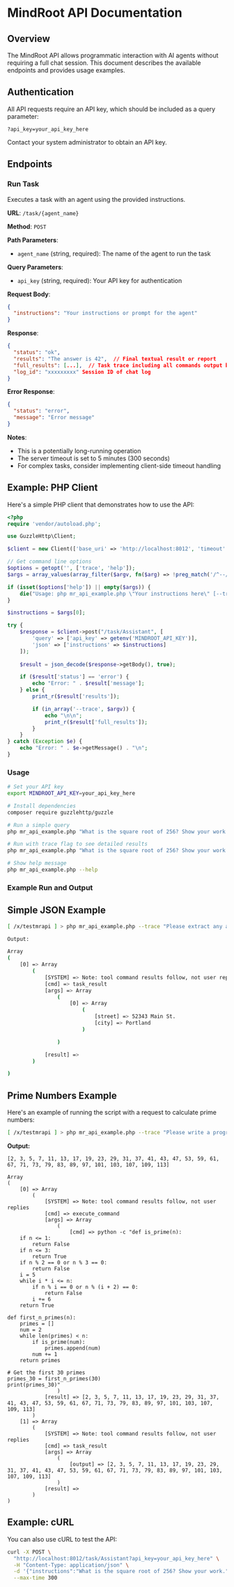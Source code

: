 # MindRoot API Documentation

## Overview

The MindRoot API allows programmatic interaction with AI agents without requiring a full chat session. This document describes the available endpoints and provides usage examples.

## Authentication

All API requests require an API key, which should be included as a query parameter:

```
?api_key=your_api_key_here
```

Contact your system administrator to obtain an API key.

## Endpoints

### Run Task

Executes a task with an agent using the provided instructions.

**URL**: `/task/{agent_name}`

**Method**: `POST`

**Path Parameters**:
- `agent_name` (string, required): The name of the agent to run the task

**Query Parameters**:
- `api_key` (string, required): Your API key for authentication

**Request Body**:
```json
{
  "instructions": "Your instructions or prompt for the agent"
}
```
**Response**:
```json
{
  "status": "ok",
  "results": "The answer is 42",  // Final textual result or report
  "full_results": [...],  // Task trace including all commands output by the agent during the task
  "log_id": "xxxxxxxxx" Session ID of chat log
}
```

**Error Response**:
```json
{
  "status": "error",
  "message": "Error message"
}
```

**Notes**:
- This is a potentially long-running operation
- The server timeout is set to 5 minutes (300 seconds)
- For complex tasks, consider implementing client-side timeout handling

## Example: PHP Client

Here's a simple PHP client that demonstrates how to use the API:

```php
<?php
require 'vendor/autoload.php';

use GuzzleHttp\Client;

$client = new Client(['base_uri' => 'http://localhost:8012', 'timeout' => 300]);

// Get command line options
$options = getopt('', ['trace', 'help']);
$args = array_values(array_filter($argv, fn($arg) => !preg_match('/^--/', $arg) && $arg !== $argv[0]));

if (isset($options['help']) || empty($args)) {
    die("Usage: php mr_api_example.php \"Your instructions here\" [--trace] [--help]\n");
}

$instructions = $args[0];

try {
    $response = $client->post("/task/Assistant", [
        'query' => ['api_key' => getenv('MINDROOT_API_KEY')],
        'json' => ['instructions' => $instructions]
    ]);
    
    $result = json_decode($response->getBody(), true);

    if ($result['status'] == 'error') {
        echo "Error: " . $result['message'];
    } else {
        print_r($result['results']); 

        if (in_array('--trace', $argv)) {
            echo "\n\n";
            print_r($result['full_results']);
        }
    }
} catch (Exception $e) {
    echo "Error: " . $e->getMessage() . "\n";
}
```

### Usage

```bash
# Set your API key
export MINDROOT_API_KEY=your_api_key_here

# Install dependencies
composer require guzzlehttp/guzzle

# Run a simple query
php mr_api_example.php "What is the square root of 256? Show your work."

# Run with trace flag to see detailed results
php mr_api_example.php "What is the square root of 256? Show your work." --trace

# Show help message
php mr_api_example.php --help
```

### Example Run and Output

## Simple JSON Example

```bash
[ /x/testmrapi ] > php mr_api_example.php --trace "Please extract any addresses in the following text into JSON format:  Hello, my name is John and I live at 52343 Main St. in Portland."

Output:

Array
(
    [0] => Array
        (
            [SYSTEM] => Note: tool command results follow, not user replies
            [cmd] => task_result
            [args] => Array
                (
                    [0] => Array
                        (
                            [street] => 52343 Main St.
                            [city] => Portland
                        )

                )

            [result] => 
        )

)
```

## Prime Numbers Example

Here's an example of running the script with a request to calculate prime numbers:

```bash
[ /x/testmrapi ] > php mr_api_example.php --trace "Please write a program to calculate the first 30 primes and give me just the program output."
```

**Output:**
```
[2, 3, 5, 7, 11, 13, 17, 19, 23, 29, 31, 37, 41, 43, 47, 53, 59, 61, 67, 71, 73, 79, 83, 89, 97, 101, 103, 107, 109, 113]

Array
(
    [0] => Array
        (
            [SYSTEM] => Note: tool command results follow, not user replies
            [cmd] => execute_command
            [args] => Array
                (
                    [cmd] => python -c "def is_prime(n):
    if n <= 1:
        return False
    if n <= 3:
        return True
    if n % 2 == 0 or n % 3 == 0:
        return False
    i = 5
    while i * i <= n:
        if n % i == 0 or n % (i + 2) == 0:
            return False
        i += 6
    return True

def first_n_primes(n):
    primes = []
    num = 2
    while len(primes) < n:
        if is_prime(num):
            primes.append(num)
        num += 1
    return primes

# Get the first 30 primes
primes_30 = first_n_primes(30)
print(primes_30)"
                )
            [result] => [2, 3, 5, 7, 11, 13, 17, 19, 23, 29, 31, 37, 41, 43, 47, 53, 59, 61, 67, 71, 73, 79, 83, 89, 97, 101, 103, 107, 109, 113]
        )
    [1] => Array
        (
            [SYSTEM] => Note: tool command results follow, not user replies
            [cmd] => task_result
            [args] => Array
                (
                    [output] => [2, 3, 5, 7, 11, 13, 17, 19, 23, 29, 31, 37, 41, 43, 47, 53, 59, 61, 67, 71, 73, 79, 83, 89, 97, 101, 103, 107, 109, 113]
                )
            [result] => 
        )
)
```

## Example: cURL

You can also use cURL to test the API:

```bash
curl -X POST \
  "http://localhost:8012/task/Assistant?api_key=your_api_key_here" \
  -H "Content-Type: application/json" \
  -d '{"instructions":"What is the square root of 256? Show your work."}' \
  --max-time 300
```
